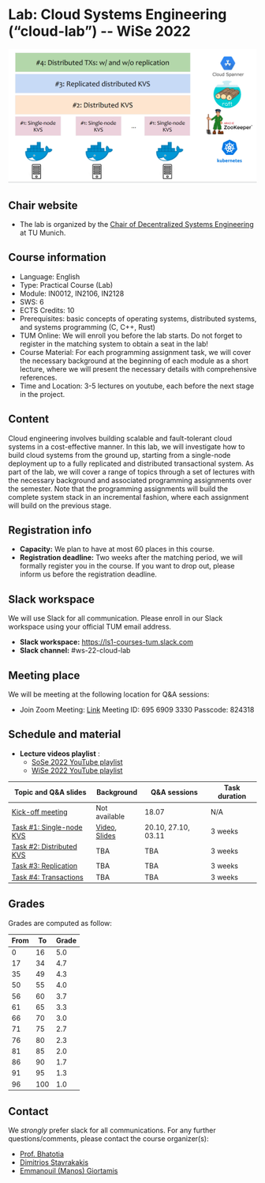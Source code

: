 # Lab: Cloud Systems Engineering  (“cloud-lab”) -- WiSe 2022

![Cloud lab architecture](cloud_lab.png)

## Chair website

- The lab is organized by the [Chair of Decentralized Systems
  Engineering](https://dse.in.tum.de/) at TU Munich.

## Course information

- Language: English
- Type: Practical Course (Lab)
- Module: IN0012, IN2106, IN2128
- SWS: 6
- ECTS Credits: 10
- Prerequisites: basic concepts of operating systems, distributed systems, 
  and systems programming (C, C++, Rust)
- TUM Online: We will enroll you before the lab starts. Do not forget to
  register in the matching system to obtain a seat in the lab!
- Course Material: For each programming assignment task, we will cover the
  necessary background at the beginning of each module as a short lecture,
  where we will present the necessary details with comprehensive references.
- Time and Location: 3-5 lectures on youtube, each before the next stage in the
  project.

## Content

Cloud engineering involves building scalable and fault-tolerant cloud systems
in a  cost-effective manner. In this lab, we will investigate how to build
cloud systems from the ground up, starting from a single-node deployment up to
a fully replicated and distributed transactional system.  As part of the lab,
we will cover a range of topics through a set of lectures with the necessary
background and associated programming assignments over the semester. Note that
the programming assignments will build the complete system stack in an
incremental fashion, where each assignment will build on the previous stage.

## Registration info

- **Capacity:** We plan to have at most 60 places in this course.
- **Registration deadline:** Two weeks after the matching period, we will
  formally register you in the course. If you want to drop out, please inform
  us before the registration deadline.  

## Slack workspace

We will use Slack for all communication. Please enroll in our Slack workspace
using your official TUM email address.

- **Slack workspace:** https://ls1-courses-tum.slack.com
- **Slack channel:** #ws-22-cloud-lab

## Meeting place

We will be meeting at the following location for Q&A sessions:

- Join Zoom Meeting: [Link](https://tum-conf.zoom.us/j/69569093330)
  Meeting ID: 695 6909 3330 Passcode: 824318

## Schedule and material

- **Lecture videos playlist** :
  - [SoSe 2022 YouTube playlist](https://www.youtube.com/watch?v=JPUf37_hB5g&list=PLfKm1-FQibbAKAx6fji1YE6eKsd79RrP-)
  - [WiSe 2022 YouTube playlist](https://www.youtube.com/playlist?list=PLfKm1-FQibbDBkH6cCrZAgt50oigWNk9n)

| Topic and Q&A slides                                                 | Background                                                                                        |Q&A sessions        | Task duration |
|----------------------------------------------------------------------|---------------------------------------------------------------------------------------------------|--------------------|---------------|
| [Kick-off meeting](docs/WS-22/kick-off.pdf)                          | Not available                                                                                     |18.07               | N/A           |
| [Task #1: Single-node KVS](docs/WS-22/task-1-rocksDB.pdf)            | [Video](https://youtu.be/_P_Pf5yxfe4), [Slides](docs/WS-22/task-1-Background_Single-node_KVS.pdf) |20.10, 27.10, 03.11 | 3 weeks       |
| [Task #2: Distributed KVS](docs/WS-22/task-2-sharding.pdf)           | TBA                                                                                               |TBA                 | 3 weeks       |
| [Task #3: Replication](docs/WS-22/task-3-replication.pdf)            | TBA                                                                                               |TBA                 | 3 weeks       |
| [Task #4: Transactions](docs/WS-22/task-4-transactions.pdf)          | TBA                                                                                               |TBA                 | 3 weeks       |

## Grades

Grades are computed as follow:

| From | To  | Grade |
|------|-----|-------|
| 0    |  16 | 5.0   |
| 17   |  34 | 4.7   |
| 35   |  49 | 4.3   |
| 50   |  55 | 4.0   |
| 56   |  60 | 3.7   |
| 61   |  65 | 3.3   |
| 66   |  70 | 3.0   |
| 71   |  75 | 2.7   |
| 76   |  80 | 2.3   |
| 81   |  85 | 2.0   |
| 86   |  90 | 1.7   |
| 91   |  95 | 1.3   |
| 96   | 100 | 1.0   |

## Contact

We *strongly* prefer slack for all communications. For any further
questions/comments, please contact the course organizer(s):
  - [Prof. Bhatotia](https://dse.in.tum.de/bhatotia/)
  - [Dimitrios Stavrakakis](https://dimstav23.github.io/)
  - [Emmanouil (Manos) Giortamis](https://dse.in.tum.de/manos-giortamis/)